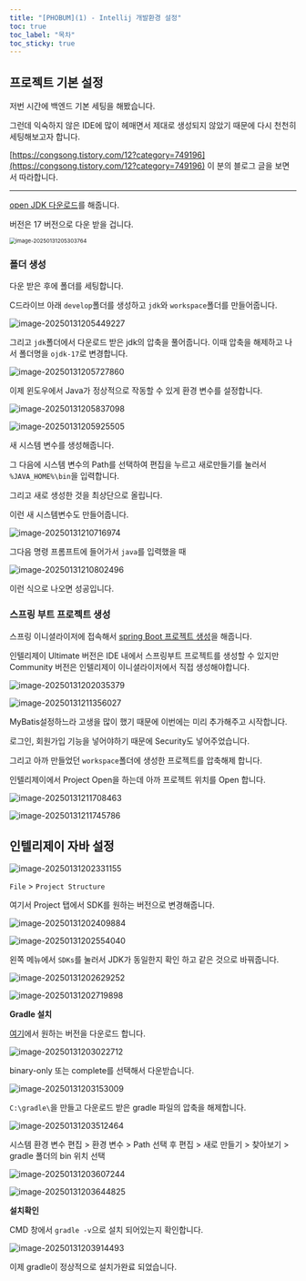 ```yaml
---
title: "[PHOBUM](1) - Intellij 개발환경 설정"
toc: true
toc_label: "목차"
toc_sticky: true
---
```


## 프로젝트 기본 설정

저번 시간에 백엔드 기본 세팅을 해봤습니다.

그런데 익숙하지 않은 IDE에 많이 헤매면서 제대로  생성되지 않았기 때문에 다시 천천히 세팅해보고자 합니다.

[https://congsong.tistory.com/12?category=749196](https://congsong.tistory.com/12?category=749196) 이 분의 블로그 글을 보면서 따라합니다.



---

[open JDK  다운로드](https://github.com/ojdkbuild/ojdkbuild)를 해줍니다.

버전은 17 버전으로 다운 받을 겁니다.

<img src="/../images/2025-01-31-springboot_gradle/image-20250131205303764.png" alt="image-20250131205303764" style="zoom:67%;" />



### 폴더 생성

다운 받은 후에 폴더를 세팅합니다.

C드라이브 아래 `develop`폴더를 생성하고 `jdk`와 `workspace`폴더를 만들어줍니다.

![image-20250131205449227](../../images/2025-01-31-springboot_gradle/image-20250131205449227.png)



그리고 `jdk`폴더에서 다운로드 받은 jdk의 압축을 풀어줍니다. 이때 압축을 해제하고 나서 폴더명을 `ojdk-17`로 변경합니다.

![image-20250131205727860](../../images/2025-01-31-springboot_gradle/image-20250131205727860.png)



이제 윈도우에서 Java가 정상적으로 작동할 수 있게 환경 변수를 설정합니다.

![image-20250131205837098](../../images/2025-01-31-springboot_gradle/image-20250131205837098.png)

![image-20250131205925505](../../images/2025-01-31-springboot_gradle/image-20250131205925505.png)

새 시스템 변수를 생성해줍니다.



그 다음에 시스템 변수의 Path를 선택하여 편집을 누르고 새로만들기를 눌러서 `%JAVA_HOME%\bin`을 입력합니다.



그리고 새로 생성한 것을 최상단으로 올립니다.



이런 새 시스템변수도 만들어줍니다.

![image-20250131210716974](../../images/2025-01-31-springboot_gradle/image-20250131210716974.png)



그다음 명령 프롬프트에 들어가서 `java`를 입력했을 때

![image-20250131210802496](../../images/2025-01-31-springboot_gradle/image-20250131210802496.png)

이런 식으로 나오면 성공입니다.



### 스프링 부트 프로젝트 생성

스프링 이니셜라이저에 접속해서 [spring Boot 프로젝트 생성](https://start.spring.io/)을 해줍니다.

인텔리제이 Ultimate 버전은 IDE 내에서 스프링부트 프로젝트를 생성할 수 있지만 Community 버전은 인텔리제이 이니셜라이저에서 직접 생성해야합니다.

![image-20250131202035379](../../images/2025-01-31-springboot_gradle/image-20250131202035379.png)



![image-20250131211356027](../../images/2025-01-31-springboot_gradle/image-20250131211356027.png)

MyBatis설정하느라 고생을 많이 했기 때문에 이번에는 미리 추가해주고 시작합니다. 

로그인, 회원가입 기능을 넣어야하기 때문에 Security도 넣어주었습니다.



그리고 아까 만들었던 `workspace`폴더에 생성한 프로젝트를 압축해제 합니다.



인텔리제이에서 Project Open을 하는데 아까 프로젝트 위치를 Open 합니다.

![image-20250131211708463](../../images/2025-01-31-springboot_gradle/image-20250131211708463.png)



![image-20250131211745786](../../images/2025-01-31-springboot_gradle/image-20250131211745786.png)

## 인텔리제이 자바 설정

![image-20250131202331155](../../images/2025-01-31-springboot_gradle/image-20250131202331155.png)

`File` > `Project Structure`

여기서 Project 탭에서 SDK를 원하는 버전으로 변경해줍니다.



![image-20250131202409884](../../images/2025-01-31-springboot_gradle/image-20250131202409884.png)



![image-20250131202554040](../../images/2025-01-31-springboot_gradle/image-20250131202554040.png)

왼쪽 메뉴에서 `SDKs`를 눌러서 JDK가 동일한지 확인 하고  같은 것으로 바꿔줍니다.



![image-20250131202629252](../../images/2025-01-31-springboot_gradle/image-20250131202629252.png)

![image-20250131202719898](../../images/2025-01-31-springboot_gradle/image-20250131202719898.png)



**Gradle 설치**

[여기](https://gradle.org/releases/)에서 원하는 버전을 다운로드 합니다.

![image-20250131203022712](../../images/2025-01-31-springboot_gradle/image-20250131203022712.png)

binary-only 또는 complete를 선택해서 다운받습니다.



![image-20250131203153009](../../images/2025-01-31-springboot_gradle/image-20250131203153009.png)

`C:\gradle\`을 만들고 다운로드 받은 gradle 파일의 압축을 해제합니다.

![image-20250131203512464](../../images/2025-01-31-springboot_gradle/image-20250131203512464.png)



시스템 환경 변수 편집 > 환경 변수 > Path 선택 후 편집 > 새로 만들기 > 찾아보기 > gradle 폴더의 bin 위치 선택

![image-20250131203607244](../../images/2025-01-31-springboot_gradle/image-20250131203607244.png)

![image-20250131203644825](../../images/2025-01-31-springboot_gradle/image-20250131203644825.png)



**설치확인**

CMD 창에서 `gradle -v`으로 설치 되어있는지 확인합니다.

![image-20250131203914493](../../images/2025-01-31-springboot_gradle/image-20250131203914493.png)



이제 gradle이 정상적으로 설치가완료 되었습니다.